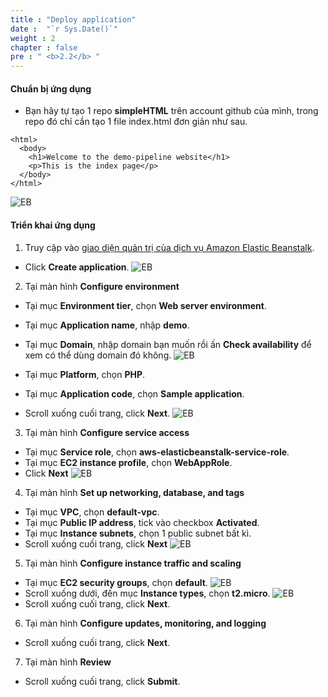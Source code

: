 ```yaml
---
title : "Deploy application"
date :  "`r Sys.Date()`" 
weight : 2
chapter : false
pre : " <b>2.2</b> "
---
```

#### Chuẩn bị ứng dụng
+ Bạn hãy tự tạo 1 repo **simpleHTML** trên account github của mình, trong repo đó chỉ cần tạo 1 file index.html đơn giản như sau.
```
<html>
  <body>
    <h1>Welcome to the demo-pipeline website</h1>
    <p>This is the index page</p>
  </body>
</html>
```
  ![EB](/images/2.prerequisite/eb/001-0.png)

#### Triển khai ứng dụng
1.  Truy cập vào [giao diện quản trị của dịch vụ Amazon Elastic Beanstalk](https://console.aws.amazon.com/elasticbeanstalk/home).
  + Click **Create application**.
  ![EB](/images/2.prerequisite/eb/001.png)
    
2. Tại màn hình **Configure environment**
  + Tại mục **Environment tier**, chọn **Web server environment**.
  + Tại mục **Application name**, nhập **demo**.
  + Tại mục **Domain**, nhập domain bạn muốn rồi ấn **Check availability** để xem có thể dùng domain đó không.
  ![EB](/images/2.prerequisite/eb/002.png)

  + Tại mục **Platform**, chọn **PHP**.
  + Tại mục **Application code**, chọn **Sample application**.
  + Scroll xuống cuối trang, click **Next**.
  ![EB](/images/2.prerequisite/eb/003.png)

3. Tại màn hình **Configure service access**
  + Tại mục **Service role**, chọn **aws-elasticbeanstalk-service-role**.
  + Tại mục **EC2 instance profile**, chọn **WebAppRole**.
  + Click **Next**
  ![EB](/images/2.prerequisite/eb/004.png)

4. Tại màn hình **Set up networking, database, and tags**
  + Tại mục **VPC**, chọn **default-vpc**.
  + Tại mục **Public IP address**, tick vào checkbox **Activated**.
  + Tại mục **Instance subnets**, chọn 1 public subnet bất kì.
  + Scroll xuống cuối trang, click **Next**
  ![EB](/images/2.prerequisite/eb/005.png)

5. Tại màn hình **Configure instance traffic and scaling**
  + Tại mục **EC2 security groups**, chọn **default**.
  ![EB](/images/2.prerequisite/eb/006.png)
  + Scroll xuống dưới, đến mục **Instance types**, chọn **t2.micro**.
  ![EB](/images/2.prerequisite/eb/008.png)
  + Scroll xuống cuối trang, click **Next**.

6. Tại màn hình **Configure updates, monitoring, and logging**
  + Scroll xuống cuối trang, click **Next**.

7. Tại màn hình **Review**
  + Scroll xuống cuối trang, click **Submit**.

 
